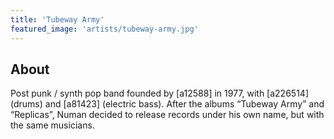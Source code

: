 ```yaml
---
title: 'Tubeway Army'
featured_image: 'artists/tubeway-army.jpg'
---
```


## About

Post punk / synth pop band founded by [a12588] in 1977, with [a226514] (drums) and [a81423] (electric bass). After the albums “Tubeway Army” and “Replicas”, Numan decided to release records under his own name, but with the same musicians.
